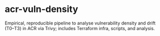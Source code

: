 # acr-vuln-density
Empirical, reproducible pipeline to analyse vulnerability density and drift (T0–T3) in ACR via Trivy; includes Terraform infra, scripts, and analysis.

